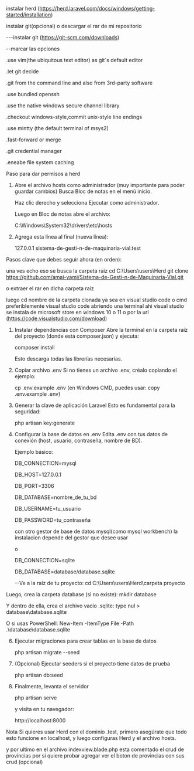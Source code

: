 instalar herd  (https://herd.laravel.com/docs/windows/getting-started/installation)

instalar git(opcional) o descargar el rar de mi repositorio


---instalar git  (https://git-scm.com/downloads)

--marcar las opciones

.use vim(the ubiquitous text editor) as git`s default editor 

.let git decide 

.git from the command line and also from 3rd-party software

.use bundled openssh

.use the native windows secure channel library

.checkout windows-style,commit unix-style line endings 

.use mintty (the default terminal of msys2)

.fast-forward or merge 

.git credential manager

.eneabe file system caching  

Paso para dar permisos a herd
1. Abre el archivo hosts como administrador (muy importante para poder guardar cambios)
   Busca Bloc de notas en el menú inicio.

   Haz clic derecho y selecciona Ejecutar como administrador.

   Luego en Bloc de notas abre el archivo:

   C:\Windows\System32\drivers\etc\hosts

2. Agrega esta línea al final (nueva línea):

   127.0.0.1 sistema-de-gesti-n-de-maquinaria-vial.test

Pasos clave que debes seguir ahora (en orden):

una ves echo eso se busca la carpeta raiz
cd C:\Users\users\Herd
git clone https://github.com/amai-yami/Sistema-de-Gesti-n-de-Maquinaria-Vial.git

o extraer el rar en dicha carpeta raiz

luego cd nombre de la carpeta clonada ya sea en visual studio code o cmd 
preferiblemente visual studio code abriendo una terminal ahi 
visual studio se instala de microsoft store en windows 10 o 11
o por la url (https://code.visualstudio.com/download)



1. Instalar dependencias con Composer
   Abre la terminal en la carpeta raíz del proyecto (donde está composer.json) y ejecuta:

   composer install

   Esto descarga todas las librerías necesarias.

2. Copiar archivo .env
   Si no tienes un archivo .env, créalo copiando el ejemplo:

   cp .env.example .env
   (en Windows CMD, puedes usar: copy .env.example .env)

3. Generar la clave de aplicación Laravel
   Esto es fundamental para la seguridad:

   php artisan key:generate

4. Configurar la base de datos en .env
   Edita .env con tus datos de conexión (host, usuario, contraseña, nombre de BD).

   Ejemplo básico:

   DB_CONNECTION=mysql

   DB_HOST=127.0.0.1

   DB_PORT=3306

   DB_DATABASE=nombre_de_tu_bd

   DB_USERNAME=tu_usuario

   DB_PASSWORD=tu_contraseña

   con otro gestor de base de datos mysql(como mysql workbench)
   la instalacion depende del gestor que desee usar

   o

   DB_CONNECTION=sqlite

   DB_DATABASE=database/database.sqlite

   --Ve a la raíz de tu proyecto:
cd C:\Users\users\Herd\carpeta proyecto

Luego, crea la carpeta database (si no existe):
mkdir database

Y dentro de ella, crea el archivo vacío .sqlite:
type nul > database\database.sqlite

O si usas PowerShell:
New-Item -ItemType File -Path .\database\database.sqlite



6. Ejecutar migraciones para crear tablas en la base de datos

   php artisan migrate --seed

7. (Opcional) Ejecutar seeders si el proyecto tiene datos de prueba

   php artisan db:seed

8. Finalmente, levanta el servidor

   php artisan serve

   y visita en tu navegador:

   http://localhost:8000

Nota
Si quieres usar Herd con el dominio .test, primero asegúrate que todo esto funcione en localhost, y luego configuras Herd y el archivo hosts.

y por ultimo en el archivo indexview.blade.php  esta comentado el crud de provincias por si quiere probar agregar ver el boton de provincias con sus crud (opcional)




